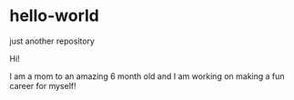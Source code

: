 # hello-world
just another repository 
 
 Hi!
 
 I am a mom to an amazing 6 month old and I am working on making a fun career for myself!
